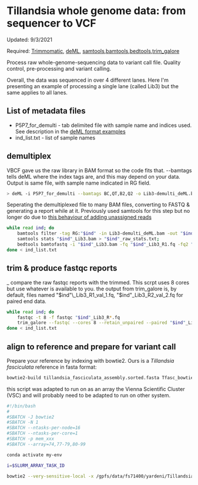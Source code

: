 # Tillandsia whole genome data: from sequencer to VCF
Updated: 9/3/2021

Required: [Trimmomatic](http://www.usadellab.org/cms/?page=trimmomatic), [deML](https://github.com/grenaud/deML), [samtools](https://github.com/samtools/samtools),[bamtools](https://github.com/pezmaster31/bamtools),[bedtools](https://github.com/arq5x/bedtools2),[trim_galore](https://www.bioinformatics.babraham.ac.uk/projects/trim_galore/)

Process raw whole-genome-sequencing data to variant call file. Quality control, pre-processing and variant calling.

Overall, the data was sequenced in over 4 different lanes. Here I'm presenting an example of processing a single lane (called Lib3) but the same applies to all lanes. 

## List of metadata files
- P5P7_for_demulti - tab delimited file with sample name and indices used. See description in the [deML format examples](https://github.com/grenaud/deML)
- ind_list.txt - list of sample names

## demultiplex

VBCF gave us the raw library in BAM format so the code fits that. --bamtags tells deML where the index tags are, and this may depend on your data. Output is same file, with sample name indicated in RG field. 

```bash
> deML -i P5P7_for_demulti --bamtags BC,QT,B2,Q2 -o Lib3-demulti_deML.bam -s demult_stats.txt -e demult_unassigned.txt Lib3_raw.bam
```
Seperating the demultiplexed file to many BAM files, converting to FASTQ & generating a report while at it. Previously used samtools for this step but no longer do due to [this behaviour of adding unassigned reads](https://github.com/samtools/samtools/issues/896) 

```bash
while read ind; do
	bamtools filter -tag RG:"$ind" -in Lib3-demulti_deML.bam -out "$ind"_Lib3.bam;
	samtools stats "$ind"_Lib3.bam > "$ind"_raw_stats.txt;
	bedtools bamtofastq -i "$ind"_Lib3.bam -fq "$ind"_Lib3_R1.fq -fq2 "$ind"_Lib3_R2.fq;
done < ind_list.txt
```

## trim & produce fastqc reports 
_
compare the raw fastqc reports with the trimmed. This scrpt uses 8 cores but use whatever is available to you.
the output from trim_galore is, by default, files named "$ind"\_Lib3_R1_val_1.fq, "$ind"\_Lib3_R2_val_2.fq for paired end data.

```bash
while read ind; do
	fastqc -t 8 -f fastqc "$ind"_Lib3_R*.fq 
	trim_galore --fastqc --cores 8 --retain_unpaired --paired "$ind"_Lib3_R1.fq "$ind"_Lib3_R2.fq;
done < ind_list.txt
```

## align to reference and prepare for variant call

Prepare your reference by indexing with bowtie2. Ours is a *Tillandsia fasciculata* reference in fasta format:

```bash
bowtie2-build tillandsia_fasciculata_assembly.sorted.fasta Tfasc_bowtie2_index
```


this script was adapted to run on as an array the Vienna Scientific Cluster (VSC) and will probably need to be adapted to run on other system.

```bash
#!/bin/bash
#
#SBATCH -J bowtie2
#SBATCH -N 1
#SBATCH --ntasks-per-node=16
#SBATCH --ntasks-per-core=1
#SBATCH -p mem_xxx
#SBATCH --array=74,77-79,80-99

conda activate my-env

i=$SLURM_ARRAY_TASK_ID

bowtie2 --very-sensitive-local -x /gpfs/data/fs71400/yardeni/Tillandsia_ref/Tfasc_bowtie2_index -1 "$i"_Lib3_R1_val_1.fq -2 "$i"B_Lib5_R2_val_2.fq -S "$i"_aligned_Tfas.sam -p 16 2> "$i"B_bowtie2.log;

```



